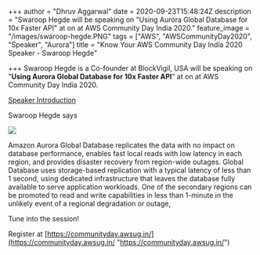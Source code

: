 +++
author = "Dhruv Aggarwal"
date = 2020-09-23T15:48:24Z
description = "Swaroop Hegde will be speaking on \"Using Aurora Global Database for 10x Faster API\" at <time> on <date> at AWS Community Day India 2020."
feature_image = "/images/swaroop-hegde.PNG"
tags = ["AWS", "AWSCommunityDay2020", "Speaker", "Aurora"]
title = "Know Your AWS Community Day India 2020 Speaker - Swaroop Hegde"

+++
Swaroop Hegde is a Co-founder at BlockVigil, USA will be speaking on "**Using Aurora Global Database for 10x Faster API**" at <time> on <date> at AWS Community Day India 2020.

[Speaker Introduction]()<Add URL>

<Adding summary from Intro video of speaker>Swaroop Hegde says

![](/images/amazon-aurora.png)

Amazon Aurora Global Database replicates the data with no impact on database performance, enables fast local reads with low latency in each region, and provides disaster recovery from region-wide outages. Global Database uses storage-based replication with a typical latency of less than 1 second, using dedicated infrastructure that leaves the database fully available to serve application workloads. One of the secondary regions can be promoted to read and write capabilities in less than 1-minute in the unlikely event of a regional degradation or outage,

Tune into the session!

 Register at [https://communityday.awsug.in/](https://communityday.awsug.in/ "https://communityday.awsug.in/")